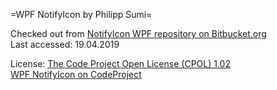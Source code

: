 =WPF NotifyIcon by Philipp Sumi=

Checked out from [NotifyIcon WPF repository on Bitbucket.org](https://bitbucket.org/hardcodet/notifyicon-wpf)    
Last accessed: 19.04.2019        

License: [The Code Project Open License (CPOL) 1.02](https://www.codeproject.com/info/cpol10.aspx)        
[WPF NotifyIcon on CodeProject](https://www.codeproject.com/Articles/36468/WPF-NotifyIcon-2)
